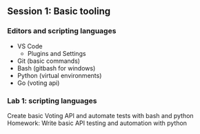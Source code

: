 ## Session 1: Basic tooling

### Editors and scripting languages
  * VS Code
    * Plugins and Settings
  * Git (basic commands)
  * Bash (gitbash for windows)
  * Python (virtual environments)
  * Go (voting api)

### Lab 1: scripting languages
  Create basic Voting API and automate tests with bash and python 
  Homework: Write basic API testing and automation with python
